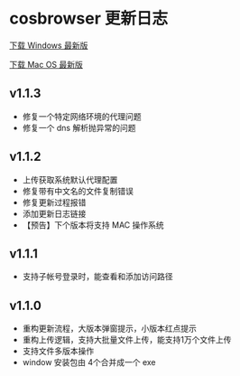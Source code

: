 # cosbrowser 更新日志

[下载 Windows 最新版](https://cos5.cloud.tencent.com/cosbrowser/releases/cosbrowser-setup-latest.exe)

[下载 Mac OS 最新版](https://cos5.cloud.tencent.com/cosbrowser/releases/cosbrowser-1.1.3.dmg)

## v1.1.3

* 修复一个特定网络环境的代理问题
* 修复一个 dns 解析抛异常的问题

## v1.1.2

* 上传获取系统默认代理配置
* 修复带有中文名的文件复制错误
* 修复更新过程报错
* 添加更新日志链接
* 【预告】下个版本将支持 MAC 操作系统

## v1.1.1
* 支持子帐号登录时，能查看和添加访问路径

## v1.1.0
* 重构更新流程，大版本弹窗提示，小版本红点提示
* 重构上传逻辑，支持大批量文件上传，能支持1万个文件上传
* 支持文件多版本操作
* window 安装包由 4个合并成一个 exe
